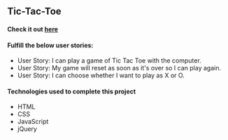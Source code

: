 ## Tic-Tac-Toe
#### Check it out [here](https://c0d0er.github.io/Tic-Tac-Toe/)

#### Fulfill the below user stories:
- User Story: I can play a game of Tic Tac Toe with the computer.
- User Story: My game will reset as soon as it's over so I can play again.
- User Story: I can choose whether I want to play as X or O.

#### Technologies used to complete this project
- HTML
- CSS
- JavaScript
- jQuery
